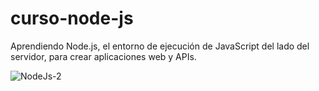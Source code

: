 # curso-node-js
Aprendiendo Node.js, el entorno de ejecución de JavaScript del lado del servidor, para crear aplicaciones web y APIs.

![NodeJs-2](https://github.com/user-attachments/assets/a681e5d7-d781-41b2-8e31-5f6f60f6cebc)


